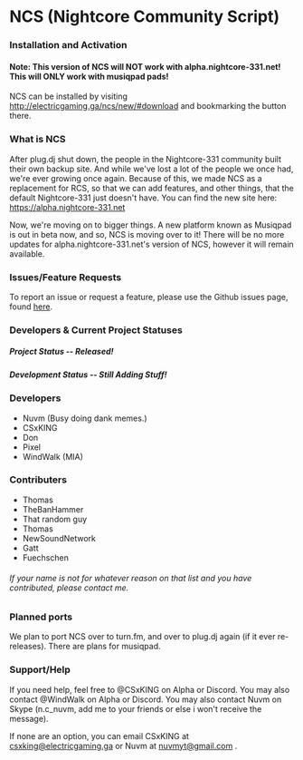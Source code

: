 # NCS (Nightcore Community Script)

### Installation and Activation

#### Note: This version of NCS will NOT work with alpha.nightcore-331.net! This will ONLY work with musiqpad pads!

NCS can be installed by visiting http://electricgaming.ga/ncs/new/#download and bookmarking the button there.

### What is NCS

After plug.dj shut down, the people in the Nightcore-331 community built their own backup site. And while we've lost a lot of the people
we once had, we're ever growing once again. Because of this, we made NCS as a replacement for RCS, so that we can add features,
and other things, that the default Nightcore-331 just doesn't have. You can find the new site here: https://alpha.nightcore-331.net

Now, we're moving on to bigger things. A new platform known as Musiqpad is out in beta now, and so, NCS is moving over to it! There will be no more updates for alpha.nightcore-331.net's version of NCS, however it will remain available.

### Issues/Feature Requests

To report an issue or request a feature, please use the Github issues page, found [here](https://github.com/bentenz5/NCS/issues).

### Developers & Current Project Statuses
##### Project Status -- Released!
##### Development Status -- Still Adding Stuff!

### Developers
* Nuvm (Busy doing dank memes.)
* CSxKING
* Don
* Pixel
* WindWalk (MIA)

### Contributers
* Thomas
* TheBanHammer
* That random guy
* Thomas
* NewSoundNetwork
* Gatt
* Fuechschen

###### If your name is not for whatever reason on that list and you have contributed, please contact me.

### Planned ports
We plan to port NCS over to turn.fm, and over to plug.dj again (if it ever re-releases). There are plans for musiqpad.

### Support/Help
If you need help, feel free to @CSxKING on Alpha or Discord. You may also contact @WindWalk on Alpha or Discord. You may also contact Nuvm on Skype (n.c_nuvm, add me to your friends or else i won't receive the message).

If none are an option, you can email CSxKING at csxking@electricgaming.ga or Nuvm at nuvmyt@gmail.com .
